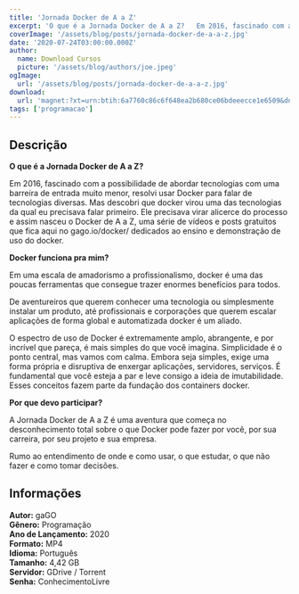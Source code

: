 ```yaml
---
title: 'Jornada Docker de A a Z'
excerpt: 'O que é a Jornada Docker de A a Z?   Em 2016, fascinado com a possibilidade de abordar tecnologias com uma barreira de entrada muito menor, resolvi usar Docker para falar de tecnologias diversas. Mas descobri que docker virou uma das tecnologias da qual eu precisava falar primeiro. Ele'
coverImage: '/assets/blog/posts/jornada-docker-de-a-a-z.jpg'
date: '2020-07-24T03:00:00.000Z'
author:
  name: Download Cursos
  picture: '/assets/blog/authors/joe.jpeg'
ogImage:
  url: '/assets/blog/posts/jornada-docker-de-a-a-z.jpg'
download:
  url: 'magnet:?xt=urn:btih:6a7760c86c6f648ea2b680ce06bdeeecce1e6509&dn=Jornada%20Docker%20de%20A%20a%20Z&tr=udp%3a%2f%2ftracker.openbittorrent.com%3a1337%2fannounce&tr=udp%3a%2f%2ftracker.opentrackr.org%3a1337%2fannounce'
tags: ['programacao']
---
```

<h2>Descrição</h2>
<p><b>O que é a Jornada Docker de A a Z?</b></p><p>Em 2016, fascinado com a possibilidade de abordar tecnologias com uma barreira de entrada muito menor, resolvi usar Docker para falar de tecnologias diversas. Mas descobri que docker virou uma das tecnologias da qual eu precisava falar primeiro. Ele precisava virar alicerce do processo e assim nasceu o Docker de A a Z, uma série de vídeos e posts gratuitos que fica aqui no gago.io/docker/ dedicados ao ensino e demonstração de uso do docker.</p><p><b>Docker funciona pra mim?</b></p><p>Em uma escala de amadorismo a profissionalismo, docker é uma das poucas ferramentas que consegue trazer enormes benefícios para todos.</p><p>De aventureiros que querem conhecer uma tecnologia ou simplesmente instalar um produto, até profissionais e corporações que querem escalar aplicações de forma global e automatizada docker é um aliado.</p><p>O espectro de uso de Docker é extremamente amplo, abrangente, e por incrível que pareça, é mais simples do que você imagina. Simplicidade é o ponto central, mas vamos com calma. Embora seja simples, exige uma forma própria e disruptiva de enxergar aplicações, servidores, serviços. É fundamental que você esteja a par e leve consigo a ideia de imutabilidade. Esses conceitos fazem parte da fundação dos containers docker.</p><p><b>Por que devo participar?</b></p><p>A Jornada Docker de A a Z é uma aventura que começa no desconhecimento total sobre o que Docker pode fazer por você, por sua carreira, por seu projeto e sua empresa.</p><p>Rumo ao entendimento de onde e como usar, o que estudar, o que não fazer e como tomar decisões.</p><h2>Informações</h2><p><strong>Autor:</strong> gaGO<br/> <strong>Gênero:</strong> Programação<br/> <strong>Ano de Lançamento:</strong> 2020<br/> <strong>Formato:</strong> MP4<br/> <strong>Idioma:</strong> Português<br/> <strong>Tamanho:</strong> 4,42 GB<br/> <strong>Servidor:</strong> GDrive / Torrent<br/> <strong>Senha:</strong> ConhecimentoLivre</p>